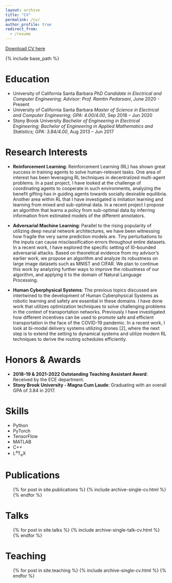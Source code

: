 ```yaml
---
layout: archive
title: "CV"
permalink: /cv/
author_profile: true
redirect_from:
  - /resume
---
```


[Download CV here](https://markbeliaev.com/files/markbeliaev_cv_2022.pdf)

{% include base_path %}

Education
======
* University of California Santa Barbara
_PhD Candidate in Electrical and Computer Engineering;
Advisor: Prof. Ramtin Pedarsani_, June 2020 - Present
* University of California Santa Barbara
_Master of Science in Electrical and Computer Engineering; GPA: 4.00/4.00_, Sep 2018 – Jun 2020
* Stony Brook University
_Bachelor of Engineering in Electrical Engineering;_
_Bachelor of Engineering in Applied Mathematics and Statistics; GPA: 3.84/4.00_, Aug 2013 – Jun 2017


Research Interests
======
* **Reinforcement Learning**:
Reinforcement Learning (RL) has shown great success in training agents to solve human-relevant tasks. One area of interest has been leveraging RL techniques in decentralized multi-agent problems. In a past project, I have looked at the challenge of coordinating agents to cooperate in such environments, analyzing the benefit gifting has in guiding agents towards socially desirable equilibria. Another area within RL that I have investigated is imitation learning and learning from mixed and sub-optimal data. In a recent project I propose an algorithm that learns a policy from sub-optimal data by inferring information from estimated models of the different annotators.
  

* **Adversarial Machine Learning**:
Parallel to the rising popularity of utilizing deep neural network architectures, we have been witnessing how fragile the very same prediction models are. Tiny perturbations to the inputs can cause misclassification errors throughout entire datasets. In a recent work, I have explored the specific setting of l0–bounded adversarial attacks. Based on theoretical evidence from my advisor’s earlier work, we propose an algorithm and analyze its robustness on large image datasets such as MNIST and CIFAR. We plan to continue this work by analyzing further ways to improve the robustness of our algorithm, and applying it to the domain of Natural Language Processing.

* **Human Cyberphysical Systems**: 
The previous topics discussed are intertwined to the development of Human Cyberphysical Systems as robotic learning and safety are essential in these domains. I have done work that utilizes optimization techniques to solve challenging problems in the context of transportation networks. Previously I have investigated how different incentives can be used to promote safe and efficient transportation in the face of the COVID-19 pandemic. In a recent work, I look at bi-modal delivery systems utilizing drones [2], where the next step is to extend the setting to dynamical systems and utilize modern RL techniques to derive the routing schedules efficiently.

Honors & Awards
======
* **2018-19 & 2021-2022 Outstanding Teaching Assistant Award**: Received by the ECE department.
* **Stony Brook University - Magna Cum Laude**: Graduating with an overall GPA of 3.84 in 2017.


Skills
======
* Python
* PyTorch
* TensorFlow
* MATLAB
* C++
* <span class="latex">L<sup>a</sup>T<sub>e</sub>X</span></p>

Publications
======
  <ul>{% for post in site.publications %}
    {% include archive-single-cv.html %}
  {% endfor %}</ul>
  
Talks
======
  <ul>{% for post in site.talks %}
    {% include archive-single-talk-cv.html %}
  {% endfor %}</ul>
  
Teaching
======
  <ul>{% for post in site.teaching %}
    {% include archive-single-cv.html %}
  {% endfor %}</ul>
  
